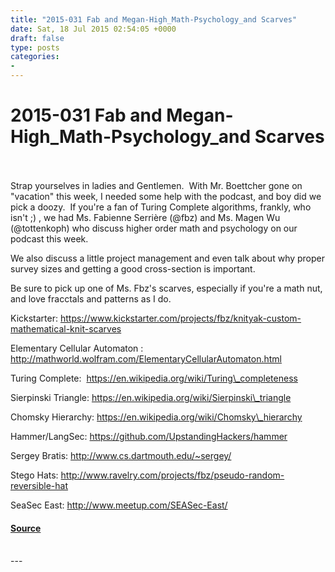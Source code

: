 ```yaml
---
title: "2015-031 Fab and Megan-High_Math-Psychology_and Scarves"
date: Sat, 18 Jul 2015 02:54:05 +0000
draft: false
type: posts
categories: 
- 
---
```

# 2015-031 Fab and Megan-High_Math-Psychology_and Scarves

<br/>

<br/>
Strap yourselves in ladies and Gentlemen.  With Mr. Boettcher gone on "vacation" this week, I needed some help with the podcast, and boy did we pick a doozy.  If you're a fan of Turing Complete algorithms, frankly, who isn't ;) , we had Ms. Fabienne Serrière (@fbz) and Ms. Magen Wu (@tottenkoph) who discuss higher order math and psychology on our podcast this week.

We also discuss a little project management and even talk about why proper survey sizes and getting a good cross-section is important.

Be sure to pick up one of Ms. Fbz's scarves, especially if you're a math nut, and love fracctals and patterns as I do.

Kickstarter: https://www.kickstarter.com/projects/fbz/knityak-custom-mathematical-knit-scarves

Elementary Cellular Automaton : http://mathworld.wolfram.com/ElementaryCellularAutomaton.html

Turing Complete:  https://en.wikipedia.org/wiki/Turing\_completeness

Sierpinski Triangle: https://en.wikipedia.org/wiki/Sierpinski\_triangle

Chomsky Hierarchy: https://en.wikipedia.org/wiki/Chomsky\_hierarchy

Hammer/LangSec: https://github.com/UpstandingHackers/hammer

Sergey Bratis: http://www.cs.dartmouth.edu/~sergey/

Stego Hats: http://www.ravelry.com/projects/fbz/pseudo-random-reversible-hat

SeaSec East: http://www.meetup.com/SEASec-East/

#### [Source](http://brakeingsecurity.com/2015-031-fab-and-megan)

<br/>
---
